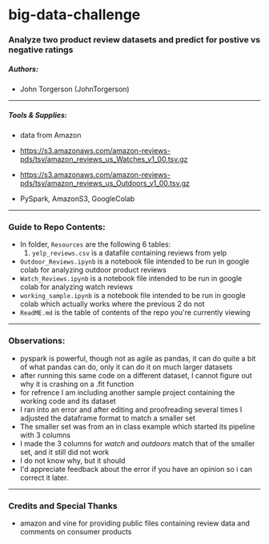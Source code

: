 # big-data-challenge

### Analyze two product review datasets and predict for postive vs negative ratings

##### Authors:
* John Torgerson (JohnTorgerson)
---

##### Tools & Supplies:
* data from Amazon 
* https://s3.amazonaws.com/amazon-reviews-pds/tsv/amazon_reviews_us_Watches_v1_00.tsv.gz
* https://s3.amazonaws.com/amazon-reviews-pds/tsv/amazon_reviews_us_Outdoors_v1_00.tsv.gz

* PySpark, AmazonS3, GoogleColab
---

### Guide to Repo Contents:

* In folder, `Resources` are the following 6 tables:
    1. `yelp_reviews.csv` is a datafile containing reviews from yelp
* `Outdoor_Reviews.ipynb` is a notebook file intended to be run in google colab for analyzing outdoor product reviews
* `Watch_Reviews.ipynb` is a notebook file intended to be run in google colab for analyzing watch reviews
* `working_sample.ipynb` is a notebook file intended to be run in google colab which actually works where the previous 2 do not
* `ReadME.md` is the table of contents of the repo you're currently viewing
---

### Observations:
* pyspark is powerful, though not as agile as pandas, it can do quite a bit of what pandas can do, only it can do it on much larger datasets
* after running this same code on a different dataset, I cannot figure out why it is crashing on a .fit function
* for refrence I am including another sample project containing the working code and its dataset
* I ran into an error and after editing and proofreading several times I adjusted the dataframe format to match a smaller set 
* The smaller set was from an in class example which started its pipeline with 3 columns
* I made the 3 columns for *watch* and *outdoors* match that of the smaller set, and it still did not work
* I do not know why, but it should
* I'd appreciate feedback about the error if you have an opinion so i can correct it later.
---

### Credits and Special Thanks

* amazon and vine for providing public files containing review data and comments on consumer products